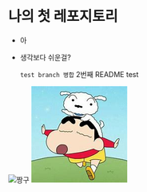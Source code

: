 # 나의 첫 레포지토리

- 아
- 생각보다 쉬운걸?

  `test branch 병합`
  2번째 README test

![짱구](https://th.bing.com/th/id/OIP.YndkB4N6yRdcChkjtqhGmQAAAA?rs=1&pid=ImgDetMain)
![짱구](짱구.jpg)
